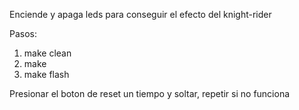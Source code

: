 Enciende y apaga leds para conseguir el efecto del knight-rider


Pasos:

1. make clean
2. make
3. make flash

Presionar el boton de reset un tiempo y soltar,
repetir si no funciona
